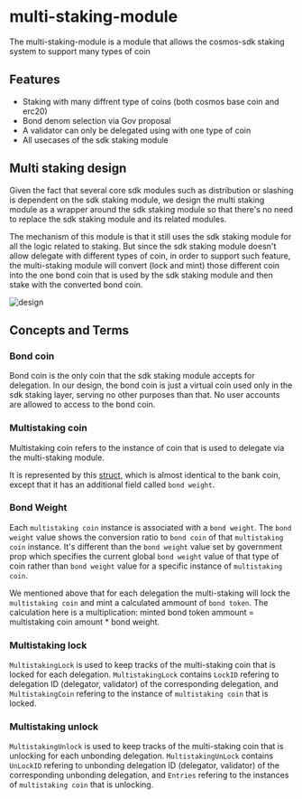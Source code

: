 # multi-staking-module

The multi-staking-module is a module that allows the cosmos-sdk staking system to support many types of coin 

## Features

- Staking with many diffrent type of coins (both cosmos base coin and erc20)
- Bond denom selection via Gov proposal
- A validator can only be delegated using with one type of coin
- All usecases of the sdk staking module

## Multi staking design

Given the fact that several core sdk modules such as distribution or slashing is dependent on the sdk staking module, we design the multi staking module as a wrapper around the sdk staking module so that there's no need to replace the sdk staking module and its related modules.

The mechanism of this module is that it still uses the sdk staking module for all the logic related to staking. But since the sdk staking module doesn't allow delegate with different types of coin, in order to support such feature, the multi-staking module will convert (lock and mint) those different coin into the one bond coin that is used by the sdk staking module and then stake with the converted bond coin.

![design](https://hackmd.io/_uploads/B1BduYEh6.png)

## Concepts and Terms

### Bond coin

Bond coin is the only coin that the sdk staking module accepts for delegation. In our design, the bond coin is just a virtual coin used only in the sdk staking layer, serving no other purposes than that. No user accounts are allowed to access to the bond coin.

### Multistaking coin

Multistaking coin refers to the instance of coin that is used to delegate via the multi-staking module. 

It is represented by this [struct](../types/multi_staking.pb.go), which is almost identical to the bank coin, except that it has an additional field called `bond weight`.

### Bond Weight

Each `multistaking coin` instance is associated with a `bond weight`. The `bond weight` value shows the conversion ratio to `bond coin` of that `multistaking coin` instance. It's different than the `bond weight` value set by government prop which specifies the current global `bond weight` value of that type of coin rather than `bond weight` value for a specific instance of `multistaking coin`.

We mentioned above that for each delegation the multi-staking will lock the `multistaking coin` and mint a calculated ammount of `bond token`. The calculation here is a multiplication: minted bond token ammount = multistaking coin amount * bond weight.

### Multistaking lock

`MultistakingLock` is used to keep tracks of the multi-staking coin that is locked for each delegation. `MultistakingLock` contains `LockID` refering to delegation ID (delegator, validator) of the corresponding delegation, and `MultistakingCoin` refering to the instance of `multistaking coin` that is locked.

### Multistaking unlock

`MultistakingUnlock` is used to keep tracks of the multi-staking coin that is unlocking for each unbonding delegation. `MultistakingUnLock` contains `UnLockID` refering to unbonding delegation ID (delegator, validator) of the corresponding unbonding delegation, and `Entries` refering to the instances of `multistaking coin` that is unlocking.